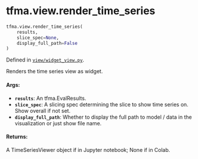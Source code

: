<div itemscope itemtype="http://developers.google.com/ReferenceObject">
<meta itemprop="name" content="tfma.view.render_time_series" />
<meta itemprop="path" content="Stable" />
</div>

# tfma.view.render_time_series

``` python
tfma.view.render_time_series(
    results,
    slice_spec=None,
    display_full_path=False
)
```



Defined in [`view/widget_view.py`](https://github.com/tensorflow/model-analysis/tree/master/tensorflow_model_analysis/view/widget_view.py).

<!-- Placeholder for "Used in" -->

Renders the time series view as widget.

#### Args:

* <b>`results`</b>: An tfma.EvalResults.
* <b>`slice_spec`</b>: A slicing spec determining the slice to show time series on.
    Show overall if not set.
* <b>`display_full_path`</b>: Whether to display the full path to model / data in the
    visualization or just show file name.


#### Returns:

A TimeSeriesViewer object if in Jupyter notebook; None if in Colab.